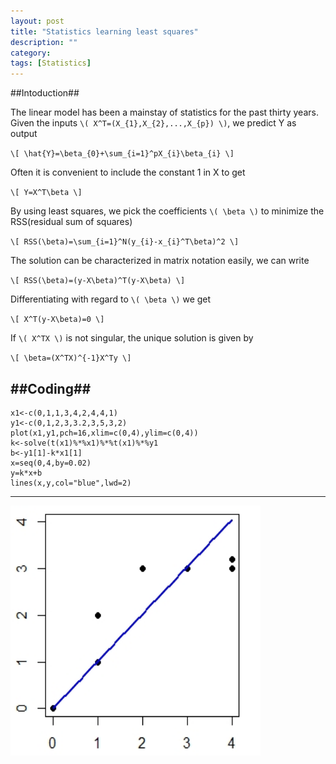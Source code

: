```yaml
---
layout: post
title: "Statistics learning least squares"
description: ""
category: 
tags: [Statistics]
---
```

##Intoduction##

The linear model has been a mainstay of statistics for the past thirty years. Given the inputs `\( X^T=(X_{1},X_{2},...,X_{p}) \)`, we predict Y as output


`\[ \hat{Y}=\beta_{0}+\sum_{i=1}^pX_{i}\beta_{i} \]`


Often it is convenient to include the constant 1 in X to get


`\[ Y=X^T\beta \]`



By using least squares, we pick the coefficients `\( \beta \)` to minimize the RSS(residual sum of squares)


`\[ RSS(\beta)=\sum_{i=1}^N(y_{i}-x_{i}^T\beta)^2 \]`


The solution can be characterized in matrix notation easily, we can write


`\[ RSS(\beta)=(y-X\beta)^T(y-X\beta) \]`


Differentiating with regard to `\( \beta \)` we get


`\[ X^T(y-X\beta)=0 \]`


If `\( X^TX \)` is not singular, the unique solution is given by


`\[ \beta=(X^TX)^{-1}X^Ty \]`


##Coding##
---
	x1<-c(0,1,1,3,4,2,4,4,1)
	y1<-c(0,1,2,3,3.2,3,5,3,2)
	plot(x1,y1,pch=16,xlim=c(0,4),ylim=c(0,4))
	k<-solve(t(x1)%*%x1)%*%t(x1)%*%y1
	b<-y1[1]-k*x1[1]
	x=seq(0,4,by=0.02)
	y=k*x+b
	lines(x,y,col="blue",lwd=2)
---
<img src="/assets/2014121.jpg" width="400" height="400"> 
